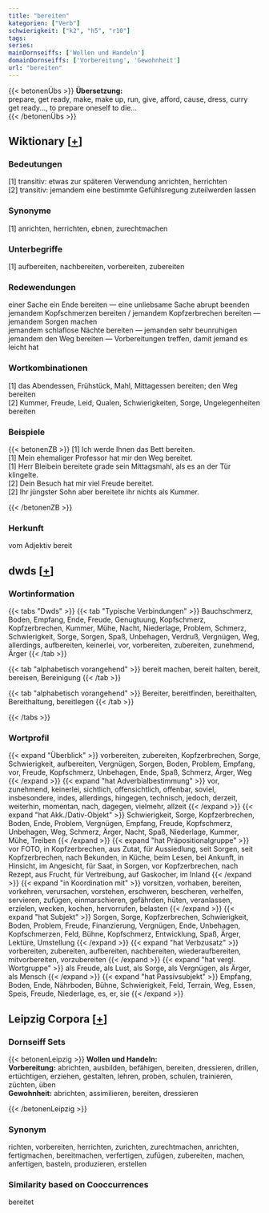 ```yaml
---
title: "bereiten"
kategorien: ["Verb"]
schwierigkeit: ["k2", "h5", "r10"]
tags:
series:
mainDornseiffs: ['Wollen und Handeln']
domainDornseiffs: ['Vorbereitung', 'Gewohnheit']
url: "bereiten"
---
```


{{< betonenÜbs >}}
**Übersetzung:**  
prepare, get ready, make, make up, run, give, afford, cause, dress, curry  
get ready..., to prepare oneself to die...  
{{< /betonenÜbs >}}

## Wiktionary [[+](https://de.wiktionary.org/wiki/bereiten)]

### Bedeutungen
[1] transitiv: etwas zur späteren Verwendung anrichten, herrichten  
[2] transitiv: jemandem eine bestimmte Gefühlsregung zuteilwerden lassen  

### Synonyme
[1] anrichten, herrichten, ebnen, zurechtmachen  

### Unterbegriffe
[1] aufbereiten, nachbereiten, vorbereiten, zubereiten  

### Redewendungen
einer Sache ein Ende bereiten — eine unliebsame Sache abrupt beenden  
jemandem Kopfschmerzen bereiten / jemandem Kopfzerbrechen bereiten — jemandem Sorgen machen  
jemandem schlaflose Nächte bereiten — jemanden sehr beunruhigen  
jemandem den Weg bereiten — Vorbereitungen treffen, damit jemand es leicht hat  

### Wortkombinationen
[1] das Abendessen, Frühstück, Mahl, Mittagessen bereiten; den Weg bereiten  
[2] Kummer, Freude, Leid, Qualen, Schwierigkeiten, Sorge, Ungelegenheiten bereiten  

### Beispiele
{{< betonenZB >}}
[1] Ich werde Ihnen das Bett bereiten.  
[1] Mein ehemaliger Professor hat mir den Weg bereitet.  
[1] Herr Bleibein bereitete grade sein Mittagsmahl, als es an der Tür klingelte.  
[2] Dein Besuch hat mir viel Freude bereitet.  
[2] Ihr jüngster Sohn aber bereitete ihr nichts als Kummer.  

{{< /betonenZB >}}
### Herkunft
vom Adjektiv bereit  



## dwds [[+](https://www.dwds.de/wb/bereiten)]

### Wortinformation
{{< tabs "Dwds" >}}
{{< tab "Typische Verbindungen" >}}
Bauchschmerz, Boden, Empfang, Ende, Freude, Genugtuung, Kopfschmerz, Kopfzerbrechen, Kummer, Mühe, Nacht, Niederlage, Problem, Schmerz, Schwierigkeit, Sorge, Sorgen, Spaß, Unbehagen, Verdruß, Vergnügen, Weg, allerdings, aufbereiten, keinerlei, vor, vorbereiten, zubereiten, zunehmend, Ärger
{{< /tab >}}

{{< tab "alphabetisch vorangehend" >}}
bereit machen, bereit halten, bereit, bereisen, Bereinigung
{{< /tab >}}

{{< tab "alphabetisch vorangehend" >}}
Bereiter, bereitfinden, bereithalten, Bereithaltung, bereitlegen
{{< /tab >}}

{{< /tabs >}}

### Wortprofil
{{< expand "Überblick" >}} vorbereiten, zubereiten, Kopfzerbrechen, Sorge, Schwierigkeit, aufbereiten, Vergnügen, Sorgen, Boden, Problem, Empfang, vor, Freude, Kopfschmerz, Unbehagen, Ende, Spaß, Schmerz, Ärger, Weg {{< /expand >}}
{{< expand "hat Adverbialbestimmung" >}} vor, zunehmend, keinerlei, sichtlich, offensichtlich, offenbar, soviel, insbesondere, indes, allerdings, hingegen, technisch, jedoch, derzeit, weiterhin, momentan, nach, dagegen, vielmehr, allzeit {{< /expand >}}
{{< expand "hat Akk./Dativ-Objekt" >}} Schwierigkeit, Sorge, Kopfzerbrechen, Boden, Ende, Problem, Vergnügen, Empfang, Freude, Kopfschmerz, Unbehagen, Weg, Schmerz, Ärger, Nacht, Spaß, Niederlage, Kummer, Mühe, Treiben {{< /expand >}}
{{< expand "hat Präpositionalgruppe" >}} vor FOTO, in Kopfzerbrechen, aus Zutat, für Aussiedlung, seit Sorgen, seit Kopfzerbrechen, nach Bekunden, in Küche, beim Lesen, bei Ankunft, in Hinsicht, im Angesicht, für Saat, in Sorgen, vor Kopfzerbrechen, nach Rezept, aus Frucht, für Vertreibung, auf Gaskocher, im Inland {{< /expand >}}
{{< expand "in Koordination mit" >}} vorsitzen, vorhaben, bereiten, vorkehren, verursachen, vorstehen, erschweren, bescheren, verhelfen, servieren, zufügen, einmarschieren, gefährden, hüten, veranlassen, erzielen, wecken, kochen, hervorrufen, belasten {{< /expand >}}
{{< expand "hat Subjekt" >}} Sorgen, Sorge, Kopfzerbrechen, Schwierigkeit, Boden, Problem, Freude, Finanzierung, Vergnügen, Ende, Unbehagen, Kopfschmerzen, Feld, Bühne, Kopfschmerz, Entwicklung, Spaß, Ärger, Lektüre, Umstellung {{< /expand >}}
{{< expand "hat Verbzusatz" >}} vorbereiten, zubereiten, aufbereiten, nachbereiten, wiederaufbereiten, mitvorbereiten, vorzubereiten {{< /expand >}}
{{< expand "hat vergl. Wortgruppe" >}} als Freude, als Lust, als Sorge, als Vergnügen, als Ärger, als Mensch {{< /expand >}}
{{< expand "hat Passivsubjekt" >}} Empfang, Boden, Ende, Nährboden, Bühne, Schwierigkeit, Feld, Terrain, Weg, Essen, Speis, Freude, Niederlage, es, er, sie {{< /expand >}}

## Leipzig Corpora [[+](https://corpora.uni-leipzig.de/en/res?word=bereiten&corpusId=deu_newscrawl-public_2018)]

### Dornseiff Sets
{{< betonenLeipzig >}}
**Wollen und Handeln:**  
**Vorbereitung:** abrichten, ausbilden, befähigen, bereiten, dressieren, drillen, ertüchtigen, erziehen, gestalten, lehren, proben, schulen, trainieren, züchten, üben  
**Gewohnheit:** abrichten, assimilieren, bereiten, dressieren  

{{< /betonenLeipzig >}}

### Synonym
richten, vorbereiten, herrichten, zurichten, zurechtmachen, anrichten, fertigmachen, bereitmachen, verfertigen, zufügen, zubereiten, machen, anfertigen, basteln, produzieren, erstellen


### Similarity based on Cooccurrences
bereitet

